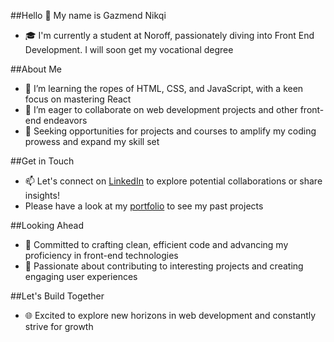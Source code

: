 ##Hello 👋 My name is Gazmend Nikqi
- 🎓 I'm currently a student at Noroff, passionately diving into Front End Development. I will soon get my vocational degree

##About Me
- 🌱 I’m learning the ropes of HTML, CSS, and JavaScript, with a keen focus on mastering React
- 👯 I’m eager to collaborate on web development projects and other front-end endeavors
- 🔭 Seeking opportunities for projects and courses to amplify my coding prowess and expand my skill set

##Get in Touch
- 📫 Let's connect on [LinkedIn](https://www.linkedin.com/in/gazmend-nikqi-389266205/) to explore potential collaborations or share insights!
- Please have a look at my [portfolio](https://leafy-torrone-c9e9ae.netlify.app/#projects) to see my past projects

##Looking Ahead
- 🚀 Committed to crafting clean, efficient code and advancing my proficiency in front-end technologies
- 🌟 Passionate about contributing to interesting projects and creating engaging user experiences

##Let's Build Together
- 🌐 Excited to explore new horizons in web development and constantly strive for growth
